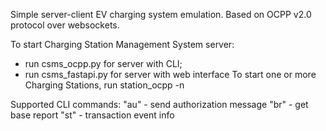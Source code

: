 Simple server-client EV charging system emulation.
Based on OCPP v2.0 protocol over websockets.

To start Charging Station Management System server:
 - run csms_ocpp.py for server with CLI;
 - run csms_fastapi.py for server with web interface
To start one or more Charging Stations, run station_ocpp -n <Station Name>

Supported CLI commands:
"au" - send authorization message
"br" - get base report
"st" - transaction event info